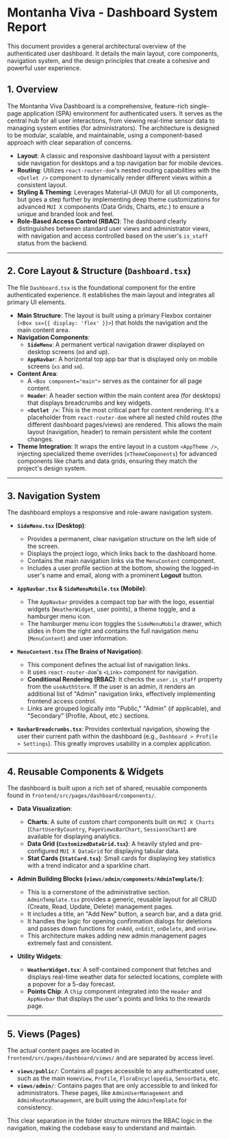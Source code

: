 # Montanha Viva - Dashboard System Report

This document provides a general architectural overview of the authenticated user dashboard. It details the main layout, core components, navigation system, and the design principles that create a cohesive and powerful user experience.

## 1. Overview

The Montanha Viva Dashboard is a comprehensive, feature-rich single-page application (SPA) environment for authenticated users. It serves as the central hub for all user interactions, from viewing real-time sensor data to managing system entities (for administrators). The architecture is designed to be modular, scalable, and maintainable, using a component-based approach with clear separation of concerns.

-   **Layout**: A classic and responsive dashboard layout with a persistent side navigation for desktops and a top navigation bar for mobile devices.
-   **Routing**: Utilizes `react-router-dom`'s nested routing capabilities with the `<Outlet />` component to dynamically render different views within a consistent layout.
-   **Styling & Theming**: Leverages Material-UI (MUI) for all UI components, but goes a step further by implementing deep theme customizations for advanced `MUI X` components (Data Grids, Charts, etc.) to ensure a unique and branded look and feel.
-   **Role-Based Access Control (RBAC)**: The dashboard clearly distinguishes between standard user views and administrator views, with navigation and access controlled based on the user's `is_staff` status from the backend.

---

## 2. Core Layout & Structure (`Dashboard.tsx`)

The file `Dashboard.tsx` is the foundational component for the entire authenticated experience. It establishes the main layout and integrates all primary UI elements.

-   **Main Structure**: The layout is built using a primary Flexbox container (`<Box sx={{ display: 'flex' }}>`) that holds the navigation and the main content area.
-   **Navigation Components**:
    -   **`SideMenu`**: A permanent vertical navigation drawer displayed on desktop screens (`md` and up).
    -   **`AppNavbar`**: A horizontal top app bar that is displayed only on mobile screens (`xs` and `sm`).
-   **Content Area**:
    -   A `<Box component="main">` serves as the container for all page content.
    -   **`Header`**: A header section within the main content area (for desktops) that displays breadcrumbs and key widgets.
    -   **`<Outlet />`**: This is the most critical part for content rendering. It's a placeholder from `react-router-dom` where all nested child routes (the different dashboard pages/views) are rendered. This allows the main layout (navigation, header) to remain persistent while the content changes.
-   **Theme Integration**: It wraps the entire layout in a custom `<AppTheme />`, injecting specialized theme overrides (`xThemeComponents`) for advanced components like charts and data grids, ensuring they match the project's design system.

---

## 3. Navigation System

The dashboard employs a responsive and role-aware navigation system.

-   **`SideMenu.tsx` (Desktop)**:
    -   Provides a permanent, clear navigation structure on the left side of the screen.
    -   Displays the project logo, which links back to the dashboard home.
    -   Contains the main navigation links via the `MenuContent` component.
    -   Includes a user profile section at the bottom, showing the logged-in user's name and email, along with a prominent **Logout** button.

-   **`AppNavbar.tsx` & `SideMenuMobile.tsx` (Mobile)**:
    -   The `AppNavbar` provides a compact top bar with the logo, essential widgets (`WeatherWidget`, user points), a theme toggle, and a hamburger menu icon.
    -   The hamburger menu icon toggles the `SideMenuMobile` drawer, which slides in from the right and contains the full navigation menu (`MenuContent`) and user information.

-   **`MenuContent.tsx` (The Brains of Navigation)**:
    -   This component defines the actual list of navigation links.
    -   It uses `react-router-dom`'s `<Link>` component for navigation.
    -   **Conditional Rendering (RBAC)**: It checks the `user.is_staff` property from the `useAuthStore`. If the user is an admin, it renders an additional list of "Admin" navigation links, effectively implementing frontend access control.
    -   Links are grouped logically into "Public," "Admin" (if applicable), and "Secondary" (Profile, About, etc.) sections.

-   **`NavbarBreadcrumbs.tsx`**: Provides contextual navigation, showing the user their current path within the dashboard (e.g., `Dashboard > Profile > Settings`). This greatly improves usability in a complex application.

---

## 4. Reusable Components & Widgets

The dashboard is built upon a rich set of shared, reusable components found in `frontend/src/pages/dashboard/components/`.

-   **Data Visualization**:
    -   **Charts**: A suite of custom chart components built on `MUI X Charts` (`ChartUserByCountry`, `PageViewsBarChart`, `SessionsChart`) are available for displaying analytics.
    -   **Data Grid (`CustomizedDataGrid.tsx`)**: A heavily styled and pre-configured `MUI X DataGrid` for displaying tabular data.
    -   **Stat Cards (`StatCard.tsx`)**: Small cards for displaying key statistics with a trend indicator and a sparkline chart.

-   **Admin Building Blocks (`views/admin/components/AdminTemplate/`)**:
    -   This is a cornerstone of the administrative section. `AdminTemplate.tsx` provides a generic, reusable layout for all CRUD (Create, Read, Update, Delete) management pages.
    -   It includes a title, an "Add New" button, a search bar, and a data grid.
    -   It handles the logic for opening confirmation dialogs for deletions and passes down functions for `onAdd`, `onEdit`, `onDelete`, and `onView`.
    -   This architecture makes adding new admin management pages extremely fast and consistent.

-   **Utility Widgets**:
    -   **`WeatherWidget.tsx`**: A self-contained component that fetches and displays real-time weather data for selected locations, complete with a popover for a 5-day forecast.
    -   **Points Chip**: A `Chip` component integrated into the `Header` and `AppNavbar` that displays the user's points and links to the rewards page.

---

## 5. Views (Pages)

The actual content pages are located in `frontend/src/pages/dashboard/views/` and are separated by access level.

-   **`views/public/`**: Contains all pages accessible to any authenticated user, such as the main `HomeView`, `Profile`, `FloraEncyclopedia`, `SensorData`, etc.
-   **`views/admin/`**: Contains pages that are only accessible to and linked for administrators. These pages, like `AdminUserManagement` and `AdminRoutesManagement`, are built using the `AdminTemplate` for consistency.

This clear separation in the folder structure mirrors the RBAC logic in the navigation, making the codebase easy to understand and maintain.
